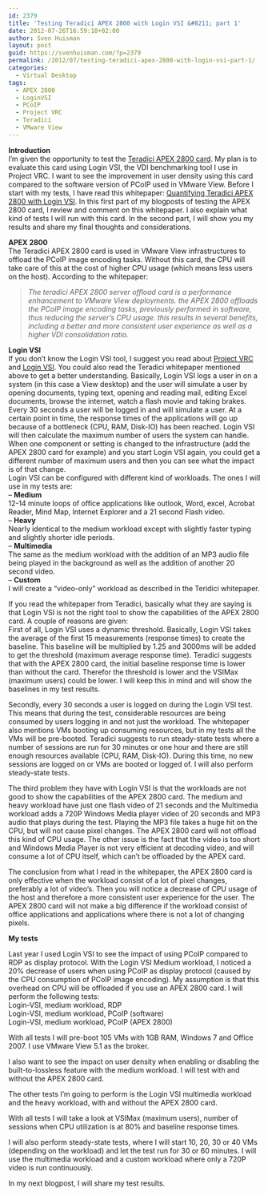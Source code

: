 ```yaml
---
id: 2379
title: 'Testing Teradici APEX 2800 with Login VSI &#8211; part 1'
date: 2012-07-26T16:59:18+02:00
author: Sven Huisman
layout: post
guid: https://svenhuisman.com/?p=2379
permalink: /2012/07/testing-teradici-apex-2800-with-login-vsi-part-1/
categories:
  - Virtual Desktop
tags:
  - APEX 2800
  - LoginVSI
  - PCoIP
  - Project VRC
  - Teradici
  - VMware View
---
```

**Introduction**  
I&#8217;m given the opportunity to test the <a title="APEX 2800" href="http://www.teradici.com/pcoip/pcoip-products/teradici-apex-2800.php" target="_blank">Teradici APEX 2800 card</a>. My plan is to evaluate this card using Login VSI, the VDI benchmarking tool I use in Project VRC. I want to see the improvement in user density using this card compared to the software version of PCoIP used in VMware View. Before I start with my tests, I have read this whitepaper: [Quantifying Teradici APEX 2800 with Login VSI](http://www.arrowecs.co.uk/ArrowECS/media/Main-Library/Virtualisation/Teradici/APEX_EvaluationGuide_LoginVSI.pdf). In this first part of my blogposts of testing the APEX 2800 card, I review and comment on this whitepaper. I also explain what kind of tests I will run with this card. In the second part, I will show you my results and share my final thoughts and considerations.

**APEX 2800**  
The Teradici APEX 2800 card is used in VMware View infrastructures to offload the PCoIP image encoding tasks. Without this card, the CPU will take care of this at the cost of higher CPU usage (which means less users on the host). According to the whitepaper:

> _The teradici APEX 2800 server offload card is a performance enhancement to VMware View deployments. the APEX 2800 offloads the PCoIP image encoding tasks, previously performed in software, thus reducing the server’s CPU usage. this results in several benefits, including a better and more consistent user experience as well as a higher VDI consolidation ratio._<!--more-->

**Login VSI**  
If you don&#8217;t know the Login VSI tool, I suggest you read about <a title="Project VRC" href="http://www.projectvrc.com/" target="_blank">Project VRC</a> and <a title="Login VSI" href="http://www.loginvsi.com/" target="_blank">Login VSI</a>. You could also read the Teradici whitepaper mentioned above to get a better understanding. Basically, Login VSI logs a user in on a system (in this case a View desktop) and the user will simulate a user by opening documents, typing text, opening and reading mail, editing Excel documents, browse the internet, watch a flash movie and taking brakes. Every 30 seconds a user will be logged in and will simulate a user. At a certain point in time, the response times of the applications will go up because of a bottleneck (CPU, RAM, Disk-IO) has been reached. Login VSI will then calculate the maximum number of users the system can handle. When one component or setting is changed to the infrastructure (add the APEX 2800 card for example) and you start Login VSI again, you could get a different number of maximum users and then you can see what the impact is of that change.  
Login VSI can be configured with different kind of workloads. The ones I will use in my tests are:  
&#8211; **Medium**  
12-14 minute loops of office applications like outlook, Word, excel, Acrobat Reader, Mind Map, Internet Explorer and a 21 second Flash video.  
&#8211; **Heavy**  
Nearly identical to the medium workload except with slightly faster typing and slightly shorter idle periods.  
&#8211; **Multimedia**  
The same as the medium workload with the addition of an MP3 audio file being played in the background as well as the addition of another 20 second video.  
&#8211; **Custom**  
I will create a &#8220;video-only&#8221; workload as described in the Teridici whitepaper.

If you read the whitepaper from Teradici, basically what they are saying is that Login VSI is not the right tool to show the capabilities of the APEX 2800 card. A couple of reasons are given:  
First of all, Login VSI uses a dynamic threshold. Basically, Login VSI takes the average of the first 15 measurements (response times) to create the baseline. This baseline will be multiplied by 1.25 and 3000ms will be added to get the threshold (maximum average response time). Teradici suggests that with the APEX 2800 card, the initial baseline response time is lower than without the card. Therefor the threshold is lower and the VSIMax (maximum users) could be lower. I will keep this in mind and will show the baselines in my test results.

Secondly, every 30 seconds a user is logged on during the Login VSI test. This means that during the test, considerable resources are being consumed by users logging in and not just the workload. The whitepaper also mentions VMs booting up consuming resources, but in my tests all the VMs will be pre-booted. Teradici suggests to run steady-state tests where a number of sessions are run for 30 minutes or one hour and there are still enough resources available (CPU, RAM, Disk-IO). During this time, no new sessions are logged on or VMs are booted or logged of. I will also perform steady-state tests.

The third problem they have with Login VSI is that the workloads are not good to show the capabilities of the APEX 2800 card. The medium and heavy workload have just one flash video of 21 seconds and the Multimedia workload adds a 720P Windows Media player video of 20 seconds and MP3 audio that plays during the test. Playing the MP3 file takes a huge hit on the CPU, but will not cause pixel changes. The APEX 2800 card will not offload this kind of CPU usage. The other issue is the fact that the video is too short and Windows Media Player is not very efficient at decoding video, and will consume a lot of CPU itself, which can&#8217;t be offloaded by the APEX card.

The conclusion from what I read in the whitepaper, the APEX 2800 card is only effective when the workload consist of a lot of pixel changes, preferably a lot of video&#8217;s. Then you will notice a decrease of CPU usage of the host and therefore a more consistent user experience for the user. The APEX 2800 card will not make a big difference if the workload consist of office applications and applications where there is not a lot of changing pixels.

**My tests**

Last year I used Login VSI to see the impact of using PCoIP compared to RDP as display protocol. With the Login VSI Medium workload, I noticed a 20% decrease of users when using PCoIP as display protocol (caused by the CPU consumption of PCoIP image encoding). My assumption is that this overhead on CPU will be offloaded if you use an APEX 2800 card. I will perform the following tests:  
Login-VSI, medium workload, RDP  
Login-VSI, medium workload, PCoIP (software)  
Login-VSI, medium workload, PCoIP (APEX 2800)

With all tests I will pre-boot 105 VMs with 1GB RAM, Windows 7 and Office 2007. I use VMware View 5.1 as the broker.

I also want to see the impact on user density when enabling or disabling the built-to-lossless feature with the medium workload. I will test with and without the APEX 2800 card.

The other tests I&#8217;m going to perform is the Login VSI multimedia workload and the heavy workload, with and without the APEX 2800 card.

With all tests I will take a look at VSIMax (maximum users), number of sessions when CPU utilization is at 80% and baseline response times.

I will also perform steady-state tests, where I will start 10, 20, 30 or 40 VMs (depending on the workload) and let the test run for 30 or 60 minutes. I will use the multimedia workload and a custom workload where only a 720P video is run continuously.

In my next blogpost, I will share my test results.